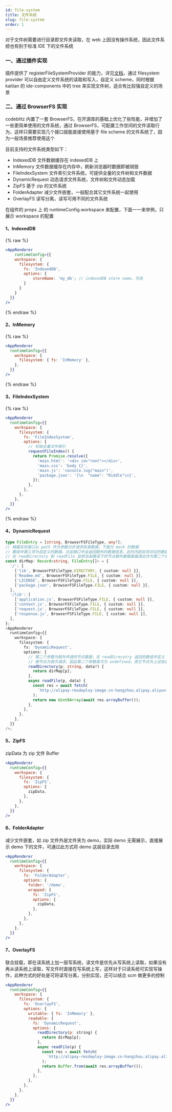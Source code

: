 ```yaml
---
id: file-system
title: 文件系统
slug: file-system
order: 1
---
```


对于文件树需要进行目录即文件夹读取，在 web 上因没有操作系统，因此文件系统也有别于标准 IDE 下的文件系统

### 一、通过插件实现

插件提供了 registerFileSystemProvider 的能力，详见[文档](https://code.visualstudio.com/api/references/vscode-api#workspace)，通过 filesystem provider 可以自由定义文件系统的读取和写入，自定义 scheme，同时根据 kaitian 的 ide-components 中的 tree 来实现文件树，适合有比较强自定义的场景

### 二、通过 BrowserFS 实现

codeblitz 内置了一套 BrowserFS，在开源库的基础上优化了些性能，并增加了一些更简单使用的文件系统，通过 BrowserFS，可配置工作空间的文件读取行为，这样只需要实现几个接口就能直接使用基于 file scheme 的文件系统了，因为一般场景推荐使用这个

目前支持的文件系统类型如下：

- IndexedDB 文件数据缓存在 indexedDB 上
- InMemory 文件数据缓存在内存中，刷新浏览器时数据即被销毁
- FileIndexSystem 文件索引文件系统，可提供全量的文件树和文件数据
- DynamicRequest 动态请求文件系统，文件树和文件动态加载
- ZipFS 基于 zip 的文件系统
- FolderAdapter 减少文件嵌套，一般配合其它文件系统一起使用
- OverlayFS 读写分离，读写可用不同的文件系统

在组件的 props 上 的 runtimeConfig.workspace 来配置，下面一一来举例，只展示 workspace 的配置

#### 1、IndexedDB

{% raw %}

```jsx
<AppRenderer
	runtimeConfig={{
    workspace: {
      filesystem: {
        fs: 'IndexedDB',
      	options: {
        	storeName: 'my_db'; // indexedDB store name，可选
        }
      }
    }
  }}
/>
```

{% endraw %}

#### 2、InMemory

{% raw %}

```jsx
<AppRenderer
  runtimeConfig={{
    workspace: {
      filesystem: { fs: 'InMemory' },
    },
  }}
/>
```

{% endraw %}

#### 3、FileIndexSystem

{% raw %}

```jsx
<AppRenderer
  runtimeConfig={{
    workspace: {
      filesystem: {
        fs: 'FileIndexSystem',
        options: {
          // 初始全量文件索引
          requestFileIndex() {
            return Promise.resolve({
              'main.html': '<div id="root"></div>',
              'main.css': 'body {}',
              'main.js': 'console.log("main")',
              'package.json': '{\n  "name": "Riddle"\n}',
            });
          },
        },
      },
    },
  }}
/>
```

{% endraw %}

#### 4、DynamicRequest

```typescript
type FileEntry = [string, BrowserFSFileType, any?];
// 根据实际接口以 path 作为参数分步请求目录数据，下面为 mock 的数据
// 数组中第三项为自定义的数据，比如接口中会返回额外的数据信息，此时内部会将对应的数据和路径节点绑定
// 在 readDirectory 和 readFile 会把当前路径下的节点额外数据直接透出作为第二个参数，这样方便使用
const dirMap: Record<string, FileEntry[]> = {
  '/': [
    ['lib', BrowserFSFileType.DIRECTORY, { custom: null }],
    ['Readme.md', BrowserFSFileType.FILE, { custom: null }],
    ['LICENSE', BrowserFSFileType.FILE, { custom: null }],
    ['package.json', BrowserFSFileType.FILE, { custom: null }],
  ],
  '/lib': [
    ['application.js', BrowserFSFileType.FILE, { custom: null }],
    ['context.js', BrowserFSFileType.FILE, { custom: null }],
    ['request.js', BrowserFSFileType.FILE, { custom: null }],
    ['response.js', BrowserFSFileType.FILE, { custom: null }],
  ],
};
<AppRenderer
  runtimeConfig={{
    workspace: {
      filesystem: {
        fs: 'DynamicRequest',
        options: {
          // 第二个参数为额外传递的节点数据，在 readDirecotry 返回的数组中定义
          // 根节点为首次请求，因此第二个参数首次为 undefined，其它节点为上述自定义的数据
          readDirectory(p: string, data?) {
            return dirMap[p];
          },
          async readFile(p, data) {
            const res = await fetch(
              `http://alipay-rmsdeploy-image.cn-hangzhou.alipay.aliyun-inc.com/green-trail-test/a87fb80d-3028-4b19-93a9-2da6f871f369/koa${p}`,
            );
            return new Uint8Array(await res.arrayBuffer());
          },
        },
      },
    },
  }}
/>;
```

#### 5、ZipFS

zipData 为 zip 文件 Buffer

```jsx
<AppRenderer
  runtimeConfig={{
    workspace: {
      filesystem: {
        fs: 'ZipFS',
        options: {
          zipData,
        },
      },
    },
  }}
/>
```

#### 6、FolderAdapter

减少文件嵌套，如 zip 文件外层文件夹为 demo，实际 demo 无需展示，直接展示 demo 下的文件，可通过此方式将 demo 这层目录去除

```jsx
<AppRenderer
  runtimeConfig={{
    workspace: {
      filesystem: {
        fs: 'FolderAdapter',
        options: {
          folder: '/demo',
          wrapped: {
            fs: 'ZipFS',
            options: {
              zipData,
            },
          },
        },
      },
    },
  }}
/>
```

#### 7、OverlayFS

联合挂载，即在读系统上加一层写系统，读文件是优先从写系统上读取，如果没有再从读系统上读取，写文件时直接在写系统上写，这样对于只读系统可实现写操作，此种方式的好处是可将读写分离，分别实现，还可以结合 scm 做更多的控制

```jsx
<AppRenderer
  runtimeConfig={{
    workspace: {
      filesystem: {
        fs: 'OverlayFS',
        options: {
          writable: { fs: 'InMemory' },
          readable: {
            fs: 'DynamicRequest',
            options: {
              readDirectory(p: string) {
                return dirMap[p];
              },
              async readFile(p) {
                const res = await fetch(
                  `http://alipay-rmsdeploy-image.cn-hangzhou.alipay.aliyun-inc.com/green-trail-test/a87fb80d-3028-4b19-93a9-2da6f871f369/koa${p}`,
                );
                return Buffer.from(await res.arrayBuffer());
              },
            },
          },
        },
      },
    },
  }}
/>
```
